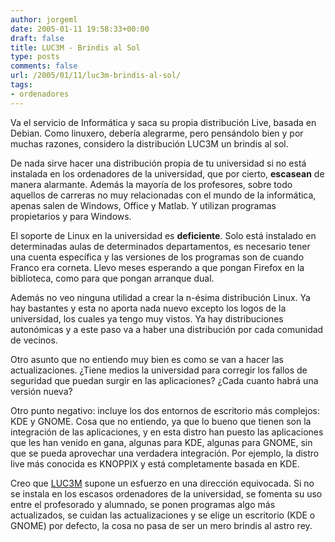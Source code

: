 ```yaml
---
author: jorgeml
date: 2005-01-11 19:58:33+00:00
draft: false
title: LUC3M - Brindis al Sol
type: posts
comments: false
url: /2005/01/11/luc3m-brindis-al-sol/
tags:
- ordenadores
---
```


Va el servicio de Informática y saca su propia distribución Live, basada en Debian. Como linuxero, debería alegrarme, pero pensándolo bien y por muchas razones, considero la distribución LUC3M un brindis al sol.

De nada sirve hacer una distribución propia de tu universidad si no está instalada en los ordenadores de la universidad, que por cierto, **escasean** de manera alarmante. Además la mayoría de los profesores, sobre todo aquellos de carreras no muy relacionadas con el mundo de la informática, apenas salen de Windows, Office y Matlab. Y utilizan programas propietarios y para Windows.

El soporte de Linux en la universidad es **deficiente**. Solo está instalado en determinadas aulas de determinados departamentos, es necesario tener una cuenta específica y las versiones de los programas son de cuando Franco era corneta. Llevo meses esperando a que pongan Firefox en la biblioteca, como para que pongan arranque dual.

Además no veo ninguna utilidad a crear la n-ésima distribución Linux. Ya hay bastantes y esta no aporta nada nuevo excepto los logos de la universidad, los cuales ya tengo muy vistos. Ya hay distribuciones autonómicas y a este paso va a haber una distribución por cada comunidad de vecinos.

Otro asunto que no entiendo muy bien es como se van a hacer las actualizaciones. ¿Tiene medios la universidad para corregir los fallos de seguridad que puedan surgir en las aplicaciones? ¿Cada cuanto habrá una versión nueva?

Otro punto negativo: incluye los dos entornos de escritorio más complejos: KDE y GNOME. Cosa que no entiendo, ya que lo bueno que tienen son la integración de las aplicaciones, y en esta distro han puesto las aplicaciones que les han venido en gana, algunas para KDE, algunas para GNOME, sin que se pueda aprovechar una verdadera integración. Por ejemplo, la distro live más conocida es KNOPPIX y está completamente basada en KDE.

Creo que [LUC3M](http://luc3m.uc3m.es) supone un esfuerzo en una dirección equivocada. Si no se instala en los escasos ordenadores de la universidad, se fomenta su uso entre el profesorado y alumnado, se ponen programas algo más actualizados, se cuidan las actualizaciones y se elige un escritorio (KDE o GNOME) por defecto, la cosa no pasa de ser un mero brindis al astro rey.
